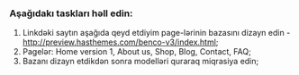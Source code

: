 ###  Aşağıdakı taskları həll edin:
1. Linkdəki saytın aşağıda qeyd etdiyim page-lərinin bazasını dizayn edin - http://preview.hasthemes.com/benco-v3/index.html;
2. Pagelər: Home version 1, About us, Shop, Blog, Contact, FAQ;
3. Bazanı dizayn etdikdən sonra modelləri quraraq miqrasiya edin;
